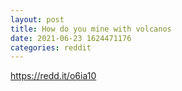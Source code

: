 ```yaml
--- 
layout: post 
title: How do you mine with volcanos 
date: 2021-06-23 1624471176 
categories: reddit 
--- 
```

https://redd.it/o6ia10
